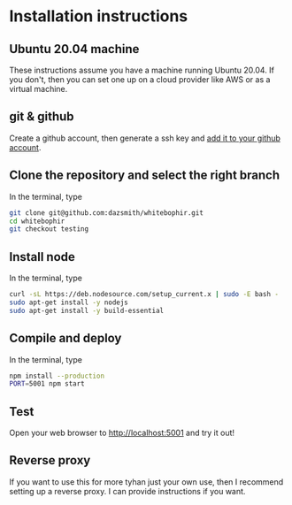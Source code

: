 # Installation instructions

## Ubuntu 20.04 machine

These instructions assume you have a machine running Ubuntu 20.04.
If you don't, then you can set one up on a cloud provider like AWS or as a virtual machine.

## git & github

Create a github account, then generate a ssh key and [add it to your github account](https://docs.github.com/en/github/authenticating-to-github/adding-a-new-ssh-key-to-your-github-account).

## Clone the repository and select the right branch

In the terminal, type
```bash
git clone git@github.com:dazsmith/whitebophir.git
cd whitebophir
git checkout testing
```

## Install node

In the terminal, type
```bash
curl -sL https://deb.nodesource.com/setup_current.x | sudo -E bash -
sudo apt-get install -y nodejs
sudo apt-get install -y build-essential
```

## Compile and deploy

In the terminal, type
```bash
npm install --production
PORT=5001 npm start
```

## Test

Open your web browser to [http://localhost:5001](http://localhost:5001) and try it out!

## Reverse proxy

If you want to use this for more tyhan just your own use, then I recommend setting up a reverse proxy.
I can provide instructions if you want.

